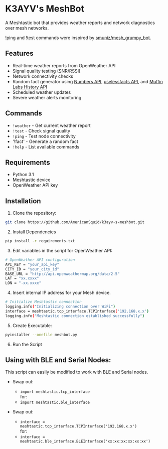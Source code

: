 # K3AYV's MeshBot

A Meshtastic bot that provides weather reports and network diagnostics over mesh networks. 

!ping and !test commands were inspired by [smuniz/mesh_grumpy_bot](https://github.com/smuniz/mesh_grumpy_bot).

## Features

- Real-time weather reports from OpenWeather API
- Signal quality testing (SNR/RSSI)
- Network connectivity checks
- Random fact generator using [Numbers API](https://numbersapi.com/), [uselessfacts API](https://uselessfacts.jsph.pl/), and [Muffin Labs History API](https://github.com/muffinista/really-simple-history-api)
- Scheduled weather updates
- Severe weather alerts monitoring

## Commands

- `!weather` - Get current weather report
- `!test` - Check signal quality
- `!ping` - Test node connectivity
- '!fact' - Generate a random fact
- `!help` - List available commands

## Requirements

- Python 3.1
- Meshtastic device
- OpenWeather API key

## Installation

1. Clone the repository:
```bash
git clone https://github.com/AmericanSquid/k3ayv-s-meshbot.git
```

2. Install Dependencies
```bash
pip install -r requirements.txt
```

3. Edit variables in the script for OpenWeather API:
```bash
# OpenWeather API configuration
API_KEY = "your_api_key"
CITY_ID = "your_city_id"
BASE_URL = "http://api.openweathermap.org/data/2.5"
LAT = "xx.xxxx"
LON = "-xx.xxxx"
```

4. Insert internal IP address for your Mesh device.
```bash
# Initialize Meshtastic connection
logging.info("Initializing connection over WiFi")
interface = meshtastic.tcp_interface.TCPInterface('192.168.x.x')
logging.info("Meshtastic connection established successfully")
```

5. Create Executable:
```bash
pyinstaller --onefile meshbot.py
```

6. Run the Script

## Using with BLE and Serial Nodes:

This script can easily be modified to work with BLE and Serial nodes.

- Swap out:
  - `import meshtastic.tcp_interface`\
  for:
  - `import meshtastic.ble_interface`

- Swap out:
  - `interface = meshtastic.tcp_interface.TCPInterface('192.168.x.x')`\
  for:
  - `interface = meshtastic.ble_interface.BLEInterface('xx:xx:xx:xx:xx:xx')`
